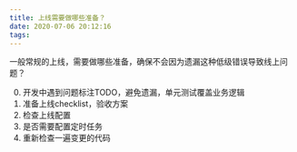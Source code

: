 ```yaml
---
title: 上线需要做哪些准备？
date: 2020-07-06 20:12:16
tags:
---
```


一般常规的上线，需要做哪些准备，确保不会因为遗漏这种低级错误导致线上问题？

0. 开发中遇到问题标注TODO，避免遗漏，单元测试覆盖业务逻辑
1. 准备上线checklist，验收方案
2. 检查上线配置
3. 是否需要配置定时任务
4. 重新检查一遍变更的代码

